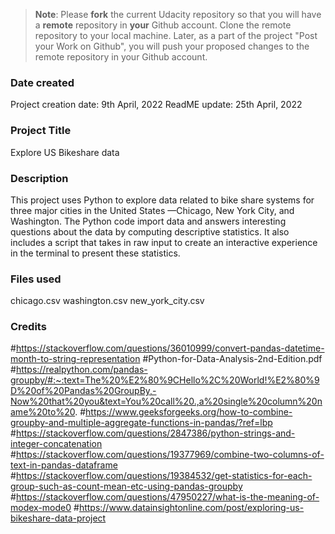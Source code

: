>**Note**: Please **fork** the current Udacity repository so that you will have a **remote** repository in **your** Github account. Clone the remote repository to your local machine. Later, as a part of the project "Post your Work on Github", you will push your proposed changes to the remote repository in your Github account.

### Date created
Project creation date: 9th April, 2022
ReadME update: 25th April, 2022

### Project Title
Explore US Bikeshare data

### Description
This project uses Python to explore data related to bike share systems for three major cities in the United States
—Chicago, New York City, and Washington. The Python code import data and answers interesting questions about the data
by computing descriptive statistics. It also includes a script that takes in raw input to create an interactive experience 
in the terminal to present these statistics.

### Files used
chicago.csv
washington.csv
new_york_city.csv

### Credits
#https://stackoverflow.com/questions/36010999/convert-pandas-datetime-month-to-string-representation
#Python-for-Data-Analysis-2nd-Edition.pdf
#https://realpython.com/pandas-groupby/#:~:text=The%20%E2%80%9CHello%2C%20World!%E2%80%9D%20of%20Pandas%20GroupBy,-Now%20that%20you&text=You%20call%20.,a%20single%20column%20name%20to%20.
#https://www.geeksforgeeks.org/how-to-combine-groupby-and-multiple-aggregate-functions-in-pandas/?ref=lbp
#https://stackoverflow.com/questions/2847386/python-strings-and-integer-concatenation
#https://stackoverflow.com/questions/19377969/combine-two-columns-of-text-in-pandas-dataframe
#https://stackoverflow.com/questions/19384532/get-statistics-for-each-group-such-as-count-mean-etc-using-pandas-groupby
#https://stackoverflow.com/questions/47950227/what-is-the-meaning-of-modex-mode0
#https://www.datainsightonline.com/post/exploring-us-bikeshare-data-project



